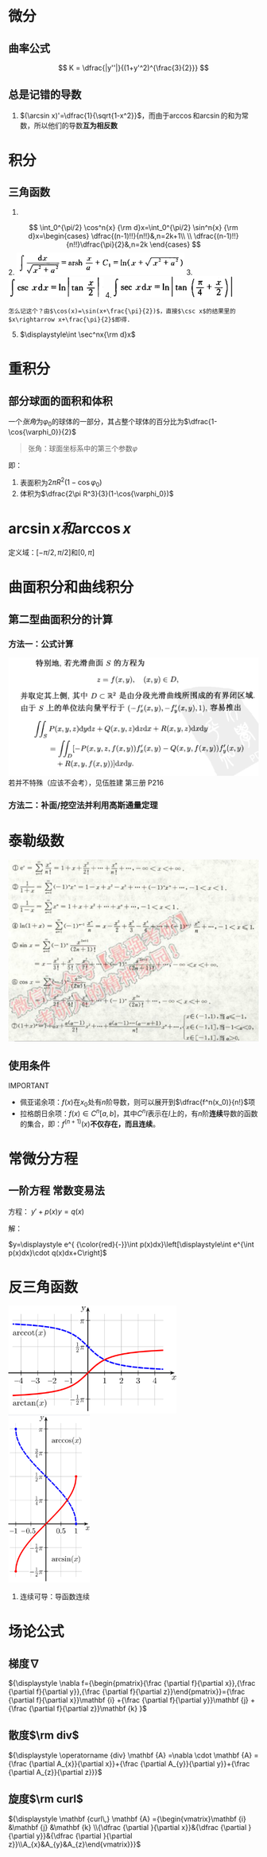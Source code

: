 # 微分
## 曲率公式
$$
K = \dfrac{|y''|}{(1+y'^2)^{\frac{3}{2}}}
$$

## 总是记错的导数
1. $(\arcsin x)'=\dfrac{1}{\sqrt{1-x^2}}$，而由于$\arccos$和$\arcsin$的和为常数，所以他们的导数**互为相反数**

# 积分
## 三角函数
1.  
$$
\int_0^{\pi/2} \cos^n{x} {\rm d}x=\int_0^{\pi/2} \sin^n{x} {\rm d}x=\begin{cases}
    \dfrac{(n-1)!!}{n!!}&,n=2k+1\\
    \\
    \dfrac{(n-1)!!}{n!!}\dfrac{\pi}{2}&,n=2k
\end{cases}
$$
2. <img src="image/2019-10-23-18-49-04.png" style="zoom:33%;" />
3. <img src="image/2019-10-23-18-49-57.png" style="zoom:33%;" />
4. <img src="image/2019-10-23-18-50-13.png" style="zoom:33%;" />   

    怎么记这个？由$\cos(x)=\sin(x+\frac{\pi}{2})$，直接$\csc x$的结果里的$x\rightarrow x+\frac{\pi}{2}$即得.
5. $\displaystyle\int \sec^nx{\rm d}x$

# 重积分
## 部分球面的面积和体积
 一个*张角*为$\varphi_0$的球体的一部分，其占整个球体的百分比为$\dfrac{1-\cos{\varphi_0}}{2}$

> 张角：球面坐标系中的第三个参数$\varphi$

即：
1. 表面积为$2\pi R^2(1-\cos{\varphi_0})$
2. 体积为$\dfrac{2\pi R^3}{3}(1-\cos{\varphi_0})$

# $\arcsin x和\arccos{x}$
定义域：$[-\pi/2,\pi/2]$和$[0,\pi]$

# 曲面积分和曲线积分
## 第二型曲面积分的计算
### 方法一：公式计算
![](2019-09-08-21-07-55.png)
若并不特殊（应该不会考），见伍胜建 第三册 P216
### 方法二：补面/挖空法并利用高斯通量定理

# 泰勒级数
![](2019-09-11-18-47-30.png)
## 使用条件
IMPORTANT

- 佩亚诺余项：$f(x)$在$x_0$处有$n$阶导数，则可以展开到$\dfrac{f^n(x_0)}{n!}$项
- 拉格朗日余项：$f(x)\in C^n[a,b]$，其中$C^n I$表示在$I$上的，有$n$阶**连续**导数的函数的集合，即：$f^{(n+1)}(x)$**不仅存在，而且连续**。


# 常微分方程
## 一阶方程 常数变易法
方程： $y'+p(x)y=q(x)$

解：

$y=\displaystyle e^{ {\color{red}{-}}\int p(x)dx}\left[\displaystyle\int e^{\int p(x)dx}\cdot q(x)dx+C\right]$

# 反三角函数
<img src="image/2019-10-07-20-26-27.png" style="zoom: 33%;" />
<img src="image/2019-10-07-20-26-59.png" style="zoom:33%;" />

1. 连续可导：导函数连续

# 场论公式
## 梯度$\nabla$
${\displaystyle \nabla f={\begin{pmatrix}{\frac {\partial f}{\partial x}},{\frac {\partial f}{\partial y}},{\frac {\partial f}{\partial z}}\end{pmatrix}}={\frac {\partial f}{\partial x}}\mathbf {i} +{\frac {\partial f}{\partial y}}\mathbf {j} +{\frac {\partial f}{\partial z}}\mathbf {k} }$
## 散度$\rm div$
${\displaystyle \operatorname {div} \mathbf {A} =\nabla \cdot \mathbf {A} ={\frac {\partial A_{x}}{\partial x}}+{\frac {\partial A_{y}}{\partial y}}+{\frac {\partial A_{z}}{\partial z}}}$
## 旋度$\rm curl$
${\displaystyle \mathbf {curl\,} \mathbf {A} ={\begin{vmatrix}\mathbf {i} &\mathbf {j} &\mathbf {k} \\{\dfrac {\partial }{\partial x}}&{\dfrac {\partial }{\partial y}}&{\dfrac {\partial }{\partial z}}\\A_{x}&A_{y}&A_{z}\end{vmatrix}}}$